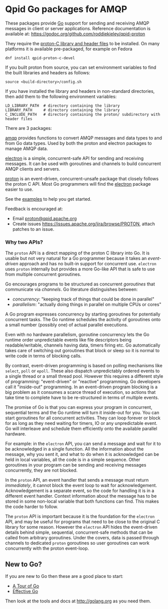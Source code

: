 # Qpid Go packages for AMQP

These packages provide [Go](https://golang.org) support for sending and receiving
AMQP messages in client or server applications. Reference documentation is
available at: <https://godoc.org/github.com/roddiekieley/qpid-proton>

They require the
[proton-C library and header files](http://qpid.apache.org/proton) to be
installed.  On many platforms it is available pre-packaged, for example on
Fedora

    dnf install qpid-proton-c-devel

If you built proton from source, you can set environment variables to find the
built libraries and headers as follows:

    source <build-directory>/config.sh

If you have installed the library and headers in non-standard directories, then
add them to the following environment variables:

    LD_LIBRARY_PATH  # directory containing the library
    LIBRARY_PATH     # directory containing the library
    C_INCLUDE_PATH   # directory containing the proton/ subdirectory with header files

There are 3 packages:

[amqp](http://godoc.org/github.com/roddiekieley/qpid-proton/go/pkg/amqp) provides functions
to convert AMQP messages and data types to and from Go data types.  Used by both
the proton and electron packages to manage AMQP data.

[electron](http://godoc.org/github.com/roddiekieley/qpid-proton/go/pkg/electron) is a
simple, concurrent-safe API for sending and receiving messages. It can be used
with goroutines and channels to build concurrent AMQP clients and servers.

[proton](http://godoc.org/github.com/roddiekieley/qpid-proton/go/pkg/proton) is an
event-driven, concurrent-unsafe package that closely follows the proton C
API. Most Go programmers will find the
[electron](http://godoc.org/github.com/roddiekieley/qpid-proton/go/pkg/electron) package easier to use.

See the [examples](https://github.com/apache/qpid-proton/blob/master/go/examples/README.md)
to help you get started.

Feedback is encouraged at:

- Email <proton@qpid.apache.org>
- Create issues <https://issues.apache.org/jira/browse/PROTON>, attach patches to an issue.

### Why two APIs?

The `proton` API is a direct mapping of the proton C library into Go. It is
usable but not very natural for a Go programmer because it takes an
*event-driven* approach and has no built-in support for concurrent
use. `electron` uses `proton` internally but provides a more Go-like API that is
safe to use from multiple concurrent goroutines.

Go encourages programs to be structured as concurrent *goroutines* that
communicate via *channels*. Go literature distinguishes between:

- *concurrency*: "keeping track of things that could be done in parallel"
- *parallelism*: "actually doing things in parallel on multiple CPUs or cores"

A Go program expresses concurrency by starting goroutines for potentially
concurrent tasks. The Go runtime schedules the activity of goroutines onto a
small number (possibly one) of actual parallel executions.

Even with no hardware parallelism, goroutine concurrency lets the Go runtime
order unpredictable events like file descriptors being readable/writable,
channels having data, timers firing etc. Go automatically takes care of
switching out goroutines that block or sleep so it is normal to write code in
terms of blocking calls.

By contrast, event-driven programming is based on polling mechanisms like
`select`, `poll` or `epoll`. These also dispatch unpredictably ordered events to
a single thread or a small thread pool. However this requires a different style
of programming: "event-driven" or "reactive" programming. Go developers call it
"inside-out" programming.  In an event-driven program blocking is a big problem
as it consumes a scarce thread of execution, so actions that take time to
complete have to be re-structured in terms of multiple events.

The promise of Go is that you can express your program in concurrent, sequential
terms and the Go runtime will turn it inside-out for you. You can start
goroutines for all concurrent activities. They can loop forever or block for as
long as they need waiting for timers, IO or any unpredictable event. Go will
interleave and schedule them efficiently onto the available parallel hardware.

For example: in the `electron` API, you can send a message and wait for it to be
acknowledged in a single function. All the information about the message, why
you sent it, and what to do when it is acknowledged can be held in local
variables, all the code is in a simple sequence. Other goroutines in your
program can be sending and receiving messages concurrently, they are not
blocked.

In the `proton` API, an event handler that sends a message must return
*immediately*, it cannot block the event loop to wait for
acknowledgement. Acknowledgement is a separate event, so the code for handling
it is in a different event handler. Context information about the message has to
be stored in some non-local variable that both functions can find. This makes
the code harder to follow.

The `proton` API is important because it is the foundation for the `electron`
API, and may be useful for programs that need to be close to the original C
library for some reason. However the `electron` API hides the event-driven
details behind simple, sequential, concurrent-safe methods that can be called
from arbitrary goroutines. Under the covers, data is passed through channels to
dedicated `proton` goroutines so user goroutines can work concurrently with the
proton event-loop.

## New to Go?

If you are new to Go then these are a good place to start:

- [A Tour of Go](http://tour.golang.org)
- [Effective Go](http://golang.org/doc/effective_go.html)

Then look at the tools and docs at <http://golang.org> as you need them.
